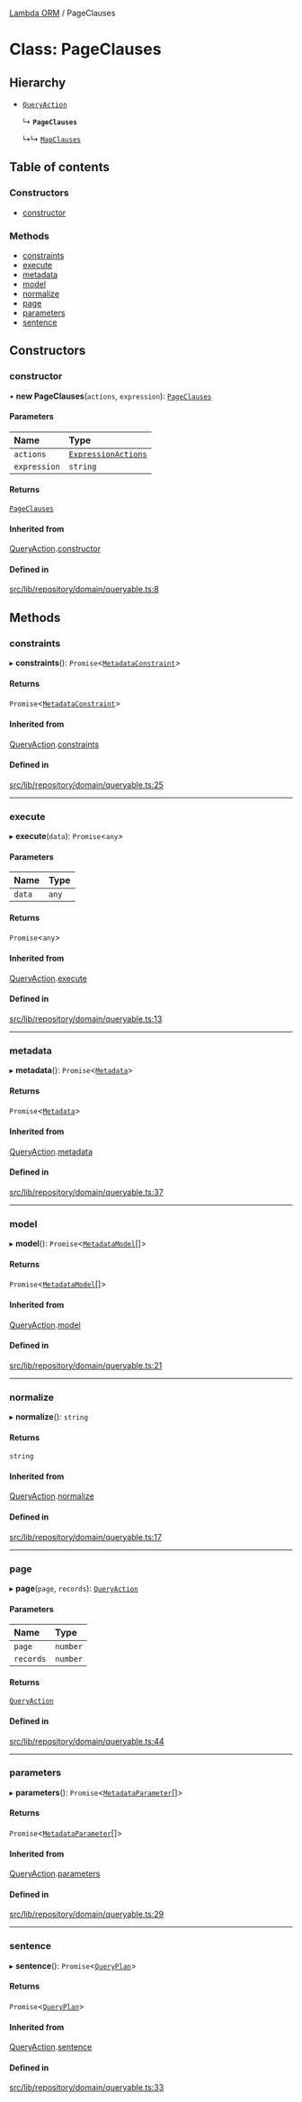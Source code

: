 [Lambda ORM](../README.md) / PageClauses

# Class: PageClauses

## Hierarchy

- [`QueryAction`](QueryAction.md)

  ↳ **`PageClauses`**

  ↳↳ [`MapClauses`](MapClauses.md)

## Table of contents

### Constructors

- [constructor](PageClauses.md#constructor)

### Methods

- [constraints](PageClauses.md#constraints)
- [execute](PageClauses.md#execute)
- [metadata](PageClauses.md#metadata)
- [model](PageClauses.md#model)
- [normalize](PageClauses.md#normalize)
- [page](PageClauses.md#page)
- [parameters](PageClauses.md#parameters)
- [sentence](PageClauses.md#sentence)

## Constructors

### constructor

• **new PageClauses**(`actions`, `expression`): [`PageClauses`](PageClauses.md)

#### Parameters

| Name | Type |
| :------ | :------ |
| `actions` | [`ExpressionActions`](../interfaces/ExpressionActions.md) |
| `expression` | `string` |

#### Returns

[`PageClauses`](PageClauses.md)

#### Inherited from

[QueryAction](QueryAction.md).[constructor](QueryAction.md#constructor)

#### Defined in

[src/lib/repository/domain/queryable.ts:8](https://github.com/lambda-orm/lambdaorm-base/blob/3797a9fa3ae3c4470a37c190adcdb88d49954313/src/lib/repository/domain/queryable.ts#L8)

## Methods

### constraints

▸ **constraints**(): `Promise`\<[`MetadataConstraint`](../interfaces/MetadataConstraint.md)\>

#### Returns

`Promise`\<[`MetadataConstraint`](../interfaces/MetadataConstraint.md)\>

#### Inherited from

[QueryAction](QueryAction.md).[constraints](QueryAction.md#constraints)

#### Defined in

[src/lib/repository/domain/queryable.ts:25](https://github.com/lambda-orm/lambdaorm-base/blob/3797a9fa3ae3c4470a37c190adcdb88d49954313/src/lib/repository/domain/queryable.ts#L25)

___

### execute

▸ **execute**(`data`): `Promise`\<`any`\>

#### Parameters

| Name | Type |
| :------ | :------ |
| `data` | `any` |

#### Returns

`Promise`\<`any`\>

#### Inherited from

[QueryAction](QueryAction.md).[execute](QueryAction.md#execute)

#### Defined in

[src/lib/repository/domain/queryable.ts:13](https://github.com/lambda-orm/lambdaorm-base/blob/3797a9fa3ae3c4470a37c190adcdb88d49954313/src/lib/repository/domain/queryable.ts#L13)

___

### metadata

▸ **metadata**(): `Promise`\<[`Metadata`](../interfaces/Metadata.md)\>

#### Returns

`Promise`\<[`Metadata`](../interfaces/Metadata.md)\>

#### Inherited from

[QueryAction](QueryAction.md).[metadata](QueryAction.md#metadata)

#### Defined in

[src/lib/repository/domain/queryable.ts:37](https://github.com/lambda-orm/lambdaorm-base/blob/3797a9fa3ae3c4470a37c190adcdb88d49954313/src/lib/repository/domain/queryable.ts#L37)

___

### model

▸ **model**(): `Promise`\<[`MetadataModel`](../interfaces/MetadataModel.md)[]\>

#### Returns

`Promise`\<[`MetadataModel`](../interfaces/MetadataModel.md)[]\>

#### Inherited from

[QueryAction](QueryAction.md).[model](QueryAction.md#model)

#### Defined in

[src/lib/repository/domain/queryable.ts:21](https://github.com/lambda-orm/lambdaorm-base/blob/3797a9fa3ae3c4470a37c190adcdb88d49954313/src/lib/repository/domain/queryable.ts#L21)

___

### normalize

▸ **normalize**(): `string`

#### Returns

`string`

#### Inherited from

[QueryAction](QueryAction.md).[normalize](QueryAction.md#normalize)

#### Defined in

[src/lib/repository/domain/queryable.ts:17](https://github.com/lambda-orm/lambdaorm-base/blob/3797a9fa3ae3c4470a37c190adcdb88d49954313/src/lib/repository/domain/queryable.ts#L17)

___

### page

▸ **page**(`page`, `records`): [`QueryAction`](QueryAction.md)

#### Parameters

| Name | Type |
| :------ | :------ |
| `page` | `number` |
| `records` | `number` |

#### Returns

[`QueryAction`](QueryAction.md)

#### Defined in

[src/lib/repository/domain/queryable.ts:44](https://github.com/lambda-orm/lambdaorm-base/blob/3797a9fa3ae3c4470a37c190adcdb88d49954313/src/lib/repository/domain/queryable.ts#L44)

___

### parameters

▸ **parameters**(): `Promise`\<[`MetadataParameter`](../interfaces/MetadataParameter.md)[]\>

#### Returns

`Promise`\<[`MetadataParameter`](../interfaces/MetadataParameter.md)[]\>

#### Inherited from

[QueryAction](QueryAction.md).[parameters](QueryAction.md#parameters)

#### Defined in

[src/lib/repository/domain/queryable.ts:29](https://github.com/lambda-orm/lambdaorm-base/blob/3797a9fa3ae3c4470a37c190adcdb88d49954313/src/lib/repository/domain/queryable.ts#L29)

___

### sentence

▸ **sentence**(): `Promise`\<[`QueryPlan`](../interfaces/QueryPlan.md)\>

#### Returns

`Promise`\<[`QueryPlan`](../interfaces/QueryPlan.md)\>

#### Inherited from

[QueryAction](QueryAction.md).[sentence](QueryAction.md#sentence)

#### Defined in

[src/lib/repository/domain/queryable.ts:33](https://github.com/lambda-orm/lambdaorm-base/blob/3797a9fa3ae3c4470a37c190adcdb88d49954313/src/lib/repository/domain/queryable.ts#L33)
